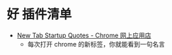 # 好 插件清单

- [New Tab Startup Quotes - Chrome 网上应用店](https://chrome.google.com/webstore/detail/new-tab-startup-quotes/bljnhgkajocmhlflgefahihojeajhjji/related)
	+ 每次打开 chrome 的新标签，你就能看到一句名言